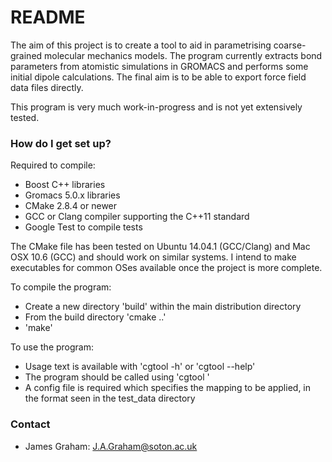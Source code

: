 # README #

The aim of this project is to create a tool to aid in parametrising coarse-grained molecular mechanics models.  The program currently extracts bond parameters from atomistic simulations in GROMACS and performs some initial dipole calculations.  The final aim is to be able to export force field data files directly.

This program is very much work-in-progress and is not yet extensively tested.

### How do I get set up? ###

Required to compile:

* Boost C++ libraries
* Gromacs 5.0.x libraries
* CMake 2.8.4 or newer
* GCC or Clang compiler supporting the C++11 standard
* Google Test to compile tests

The CMake file has been tested on Ubuntu 14.04.1 (GCC/Clang) and Mac OSX 10.6 (GCC) and should work on similar systems.
I intend to make executables for common OSes available once the project is more complete.

To compile the program:

* Create a new directory 'build' within the main distribution directory
* From the build directory 'cmake ..'
* 'make'

To use the program:

* Usage text is available with 'cgtool -h' or 'cgtool --help'
* The program should be called using 'cgtool <path to xtc> <path to gro> <path to cfg> <path to top>'
* A config file is required which specifies the mapping to be applied, in the format seen in the test_data directory

### Contact ###

* James Graham: <J.A.Graham@soton.ac.uk>